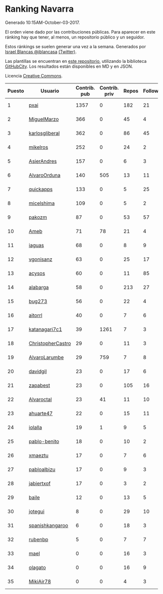 # Ranking Navarra

Generado 10:15AM-October-03-2017.

El orden viene dado por las contribuciones públicas. Para aparecer en este ránking hay que tener, al menos, un repositorio público y un seguidor.

Estos ránkings se suelen generar una vez a la semana. Generados por [Israel Blancas @iblancasa](https://github.com/iblancasa/) [(Twitter)](https://twitter.com/iblancasa).

Las plantillas se encuentran en [este repositorio](https://github.com/iblancasa/GH-Spanish-Ranking), utilizando la biblioteca [GitHubCity](https://github.com/iblancasa/GitHubCity). Los resultados están disponibles en MD y en JSON.

Licencia [Creative Commons](https://creativecommons.org/licenses/by/4.0/).

| Puesto   |  Usuario  | Contrib. pub | Contrib. priv |Repos| Followers | Desde |  Avatar  |
|----------|-----------|--------------|---------------|-----|-----------|-------|----------|
|1|[pxai](https://github.com/pxai)|1357|0|182|21|2011-12-02|![pxai](https://avatars3.githubusercontent.com/u/1235511)|
|2|[MiguelMarzo](https://github.com/MiguelMarzo)|366|0|45|4|2016-09-15|![MiguelMarzo](https://avatars2.githubusercontent.com/u/22213563)|
|3|[karlosgliberal](https://github.com/karlosgliberal)|362|0|86|45|2010-02-10|![karlosgliberal](https://avatars3.githubusercontent.com/u/200922)|
|4|[mikelros](https://github.com/mikelros)|252|0|24|2|2016-09-15|![mikelros](https://avatars2.githubusercontent.com/u/22213811)|
|5|[AsierAndres](https://github.com/AsierAndres)|157|0|6|3|2016-09-23|![AsierAndres](https://avatars2.githubusercontent.com/u/22394419)|
|6|[AlvaroOrduna](https://github.com/AlvaroOrduna)|140|505|13|11|2013-04-26|![AlvaroOrduna](https://avatars3.githubusercontent.com/u/4264243)|
|7|[quickapps](https://github.com/quickapps)|133|0|5|25|2011-10-15|![quickapps](https://avatars3.githubusercontent.com/u/1129842)|
|8|[micelshima](https://github.com/micelshima)|109|0|5|2|2014-12-15|![micelshima](https://avatars0.githubusercontent.com/u/10197970)|
|9|[pakozm](https://github.com/pakozm)|87|0|53|57|2012-10-26|![pakozm](https://avatars1.githubusercontent.com/u/2655921)|
|10|[Ameb](https://github.com/Ameb)|71|78|21|4|2010-09-03|![Ameb](https://avatars1.githubusercontent.com/u/386567)|
|11|[iaguas](https://github.com/iaguas)|68|0|8|9|2013-04-25|![iaguas](https://avatars3.githubusercontent.com/u/4259550)|
|12|[vgonisanz](https://github.com/vgonisanz)|63|0|25|17|2012-05-03|![vgonisanz](https://avatars0.githubusercontent.com/u/1701387)|
|13|[acysos](https://github.com/acysos)|60|0|11|85|2012-04-18|![acysos](https://avatars0.githubusercontent.com/u/1657112)|
|14|[alabarga](https://github.com/alabarga)|58|0|213|27|2009-12-11|![alabarga](https://avatars0.githubusercontent.com/u/166339)|
|15|[bug273](https://github.com/bug273)|56|0|22|4|2010-08-20|![bug273](https://avatars3.githubusercontent.com/u/370630)|
|16|[aitorrl](https://github.com/aitorrl)|40|0|7|6|2010-08-19|![aitorrl](https://avatars1.githubusercontent.com/u/369424)|
|17|[katanagari7c1](https://github.com/katanagari7c1)|39|1261|7|3|2011-05-03|![katanagari7c1](https://avatars2.githubusercontent.com/u/765232)|
|18|[ChristopherCastro](https://github.com/ChristopherCastro)|29|0|11|3|2011-04-25|![ChristopherCastro](https://avatars3.githubusercontent.com/u/749463)|
|19|[AlvaroLarumbe](https://github.com/AlvaroLarumbe)|29|759|7|8|2013-04-25|![AlvaroLarumbe](https://avatars2.githubusercontent.com/u/4255881)|
|20|[davidgil](https://github.com/davidgil)|23|0|17|6|2012-03-04|![davidgil](https://avatars1.githubusercontent.com/u/1498740)|
|21|[zapabest](https://github.com/zapabest)|23|0|105|16|2012-01-08|![zapabest](https://avatars3.githubusercontent.com/u/1312256)|
|22|[Alvaroctal](https://github.com/Alvaroctal)|23|41|11|10|2013-05-29|![Alvaroctal](https://avatars3.githubusercontent.com/u/4562922)|
|23|[ahuarte47](https://github.com/ahuarte47)|22|0|15|11|2013-09-30|![ahuarte47](https://avatars0.githubusercontent.com/u/5576272)|
|24|[iolalla](https://github.com/iolalla)|19|1|9|5|2010-06-17|![iolalla](https://avatars1.githubusercontent.com/u/308066)|
|25|[pablo-benito](https://github.com/pablo-benito)|18|0|10|2|2015-05-07|![pablo-benito](https://avatars3.githubusercontent.com/u/12297597)|
|26|[xmaeztu](https://github.com/xmaeztu)|17|0|7|6|2011-04-01|![xmaeztu](https://avatars3.githubusercontent.com/u/703490)|
|27|[pabloalbizu](https://github.com/pabloalbizu)|17|0|9|3|2013-01-09|![pabloalbizu](https://avatars3.githubusercontent.com/u/3223601)|
|28|[jabiertxof](https://github.com/jabiertxof)|17|0|3|2|2013-04-30|![jabiertxof](https://avatars0.githubusercontent.com/u/4304876)|
|29|[baile](https://github.com/baile)|12|0|13|5|2013-07-01|![baile](https://avatars0.githubusercontent.com/u/4908845)|
|30|[jotegui](https://github.com/jotegui)|8|0|29|10|2011-02-28|![jotegui](https://avatars0.githubusercontent.com/u/642210)|
|31|[spanishkangaroo](https://github.com/spanishkangaroo)|6|0|18|3|2009-10-29|![spanishkangaroo](https://avatars1.githubusercontent.com/u/146285)|
|32|[rubenbp](https://github.com/rubenbp)|5|0|7|7|2011-01-18|![rubenbp](https://avatars3.githubusercontent.com/u/570775)|
|33|[mael](https://github.com/mael)|0|0|16|3|2010-02-10|![mael](https://avatars2.githubusercontent.com/u/200936)|
|34|[olagato](https://github.com/olagato)|0|0|16|9|2009-11-05|![olagato](https://avatars3.githubusercontent.com/u/149179)|
|35|[MikiAir78](https://github.com/MikiAir78)|0|0|4|3|2013-11-07|![MikiAir78](https://avatars2.githubusercontent.com/u/5882570)|
